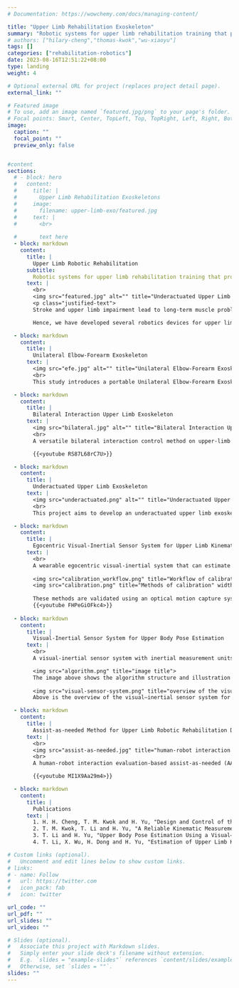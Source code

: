 ```yaml
---
# Documentation: https://wowchemy.com/docs/managing-content/

title: "Upper Limb Rehabilitation Exoskeleton"
summary: "Robotic systems for upper limb rehabilitation training that promote the recovery of upper limb mobility, and improve muscle strength and quality of life for storke and upper limb impairment"
# authors: ["hilary-cheng","thomas-kwok","wu-xiaoyu"]
tags: []
categories: ["rehabilitation-robotics"]
date: 2023-08-16T12:51:22+08:00
type: landing
weight: 4

# Optional external URL for project (replaces project detail page).
external_link: ""

# Featured image
# To use, add an image named `featured.jpg/png` to your page's folder.
# Focal points: Smart, Center, TopLeft, Top, TopRight, Left, Right, BottomLeft, Bottom, BottomRight.
image:
  caption: ""
  focal_point: ""
  preview_only: false


#content
sections:
  # - block: hero
  #   content:
  #     title: |
  #       Upper Limb Rehabilitation Exoskeletons
  #     image:
  #       filename: upper-limb-exo/featured.jpg
  #     text: |
  #       <br>
        
  #       text here
  - block: markdown
    content:
      title: |
        Upper Limb Robotic Rehabilitation
      subtitle:
        Robotic systems for upper limb rehabilitation training that promote the recovery of upper limb mobility, and improve muscle strength and quality of life for storke and upper limb impairment. 
      text: |
        <br>
        <img src="featured.jpg" alt="" title="Underactuated Upper Limb Exoskeleton with Virtual Reality System" width="100%">
        <p class="justified-text">
        Stroke and upper limb impairment lead to long-term muscle problem, resulting in affecting the patients' quality of life and mood as they are unable to perform activities of daily living (ADL) independently. Exercise and physical therapy can help restore sensory-motor function in patients with residual muscle activity. However, upper limb rehabilitation training is very challenging due to the complexity of upper limb movement, limited bed amount and resources, lack of motivation and compliance, and time-consuming. 

        Hence, we have developed several robotics devices for upper limb rehabilitation training as they provide task-specific, intensive, interactive, repetitve and high-dose upper limb rehabilitation. Our research focuses on the design and control of these devices as well. </p>

  - block: markdown
    content:
      title: |
        Unilateral Elbow-Forearm Exoskeleton
      text: |
        <img src="efe.jpg" alt="" title="Unilateral Elbow-Forearm Exoskeleton">
        <br>
        This study introduces a portable Unilateral Elbow-Forearm Exoskeleton (UEFE) for aiding chronic stroke patients in daily tasks. With essential degrees of freedom (eF/E and eR), UEFE facilitates elbow flexion/extension and forearm pronation/supination. A distinguishing feature is its emphasis on forearm rotation assistance, an overlooked aspect in Activities of Daily Living (ADLs) support. UEFE's lightweight design employs Series Elastic Actuators (SEA) and Bowden cables for safety and efficiency. Notably, an artificial intelligence-based intention recognition system enhances control. 

  - block: markdown
    content:
      title: |
        Bilateral Interaction Upper Limb Exoskeleton
      text: |
        <img src="bilateral.jpg" alt="" title="Bilateral Interaction Upper Limb Exoskeleton">
        <br>
        A versatile bilateral interaction control method on upper-limb exoskeleton. Traditional teleoperation involves using a simple device to operate a remote robot system, with the operator receiving feedback on the remote-side interaction force with the environment. However, using distinct devices on both sides results in less direct and intuitive interaction, limiting the system to relatively simple remote operation tasks. This research aims to overcome this limitation by investigating a bilateral robotic system with identical configurations, enabling high-intuitive joint interaction. The proposed system can be characterized as a master-exoskeleton-slave-robot/exoskeleton (MESR/MESE) system, where the human operator wears an exoskeleton as a decision maker to generate joint motion behaviors, which are connected to a slave robot/exoskeleton system as a task executor which is interacting with the environment or human. In this system, bilateral joint interaction is employed and demonstrated, thus extensive interaction tasks can be performed.

        {{<youtube RS87L68rC7U>}}

  - block: markdown
    content:
      title: |
        Underactuated Upper Limb Exoskeleton
      text: |
        <img src="underactuated.png" alt="" title="Underactuated Upper Limb Exoskeleton" >
        <br>
        This project aims to develop an underactuated upper limb exoskeleton (UULE) and virtual reality (VR) environment for chronic stroke patients in symmetric and asymmetric bimanual activities of daily living (ADL) training. Some experiments have been conducted to verify UULE's functionality, and the testing results will be published in the future.

  - block: markdown
    content:
      title: |
        Egocentric Visual-Inertial Sensor System for Upper Limb Kinematics Estimation
      text: |
        <br>
        A wearable egocentric visual-inertial system that can estimate upper limb pose is proposed. Notably, it avoides using magnetometers to enable functionality in complex industrial and daily living scenarios and intergration with motorized assistive devices. The methods for automatically calibrating sensor-to-segment alignment and estimating upper body motion are shown as below:
        
        <img src="calibration_workflow.png" title="Workflow of calibration and estimation of upper body motion">
        <img src="calibration.png" title="Methods of calibration" width="100%">
        
        These methods are validated using an optical motion capture system. Experimental results demonstrate that the system can estimate joint angles without drift and accurately determine wrist position even in the presence of occlusion, affirming the effectiveness of the proposed system and methodology.
        {{<youtube FHPeGiOFkc4>}}
        
  - block: markdown
    content:
      title: |
        Visual-Inertial Sensor System for Upper Body Pose Estimation
      text: |
        <br>
        A visual-inertial sensor system with inertial measurement units (IMUs) and ArUco markers has been developed for upper body kinematics assessment and robot-assisted rehabilitation. Unlike traditional methods that rely on predefined postures, this system calibrates sensor-to-segment transformations using arbitrary arm movements. The accuracy of this approach was validated through experiments, showing strong correlation and low errors for shoulder and elbow joint angles compared to optical motion capture systems. While the forearm pronation-supination angle had slightly higher error due to manual alignment, overall, this sensor system offers a simple and effective solution for assessing movement during robot-assisted training.

        <img src="algorithm.png" title="image title">
        The image above shows the algorithm structure and illustration of the calibration process. (a) Data flow in the process of calibration and estimation. (b) IMU-to-marker transformation is calibrated with a single camera via dynamic movements. (c) and (d) Arm motion with the wrist/hand in a 2-D plane or 3-D space, respectively.
        
        <img src="visual-sensor-system.png" title="overview of the visual–inertial sensor system" width="100%">
        Above is the overview of the visual–inertial sensor system for upper body pose estimation. (a) Each sensor module consists of an ArUco marker and an IMU embedded underneath. (b)–(d) Application scenarios of free movements and movements led by end-effector robots in a 2-D plane or 3-D space.

  - block: markdown
    content:
      title: |
        Assist-as-needed Method for Upper Limb Robotic Rehabilitation Driven by Series Elastic Actuators
      text: |
        <br>
        <img src="assist-as-needed.jpg" title="human-robot interaction evaluation-based assist-as-needed (AAN) method with multi-joint robot">
        <br>
        A human-robot interaction evaluation-based assist-as-needed (AAN) method is proposed to perform upper limb rehabilitation with the multi-joint Series Elastic Actuator (SEA)-driven robot. Firstly, in order to stabilize the SEA-level dynamics, singular perturbation theory is adopted to design a fast timescale controller. Secondly, for the robot-level dynamics, an iterative learning algorithm is adopted for impedance adaption according to the task performance and human intention. The interaction force feedback is introduced for human-robot interaction evaluation, and the intensity of robotic assistance will be adjusted periodically according to the evaluation results. The proposed method adapts to the subject’s intention and encourages higher participation by decreasing impedance learning strength and increasing allowable motion error. It can fit the participants with different injured levels and provide adaptive assistance when a specific trainee tries to change his/her participation during rehabilitation. The performance of the AAN method was validated with an experimental study involving a healthy subject.

        {{<youtube MI1X9Aa29m4>}}

  - block: markdown
    content:
      title: |
        Publications
      text: |
        1. H. H. Cheng, T. M. Kwok and H. Yu, "Design and Control of the Portable Upper-limb Elbow-forearm Exoskeleton for ADL Assistance." 2023 IEEE/ASME International Conference on Advanced Intelligent Mechatronics (AIM), Seattle, WA, USA (2023): 343-349.
        2. T. M. Kwok, T. Li and H. Yu, "A Reliable Kinematic Measurement of Upper Limb Exoskeleton for VR Therapy with Visual-inertial Sensors." 2023 IEEE/ASME International Conference on Advanced Intelligent Mechatronics (AIM), Seattle, WA, USA (2023): 584-590.
        3. T. Li and H. Yu, "Upper Body Pose Estimation Using a Visual–Inertial Sensor System With Automatic Sensor-to-Segment Calibration." IEEE Sensors Journal 23. 6 (2023): 6292-6302.
        4. T. Li, X. Wu, H. Dong and H. Yu, "Estimation of Upper Limb Kinematics with a Magnetometer-Free Egocentric Visual-Inertial System." 2022 International Conference on Robotics and Automation (ICRA), Philadelphia, PA, USA (2022): 1668-1674.

# Custom links (optional).
#   Uncomment and edit lines below to show custom links.
# links:
# - name: Follow
#   url: https://twitter.com
#   icon_pack: fab
#   icon: twitter

url_code: ""
url_pdf: ""
url_slides: ""
url_video: ""

# Slides (optional).
#   Associate this project with Markdown slides.
#   Simply enter your slide deck's filename without extension.
#   E.g. `slides = "example-slides"` references `content/slides/example-slides.md`.
#   Otherwise, set `slides = ""`.
slides: ""
---
```


